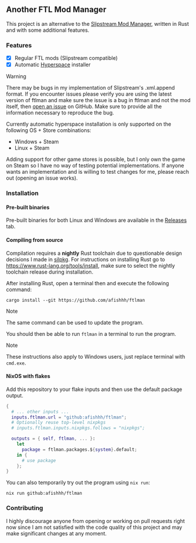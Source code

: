 ## Another FTL Mod Manager

This project is an alternative to the [Slipstream Mod Manager](https://github.com/Vhati/Slipstream-Mod-Manager), written in Rust and with some additional features.

### Features

- [x] Regular FTL mods (Slipstream compatible)
- [x] Automatic [Hyperspace](https://github.com/FTL-Hyperspace/FTL-Hyperspace) installer

> [!WARNING]
> There may be bugs in my implementation of Slipstream's .xml.append format. If you encounter issues please verify you are using the latest version of ftlman and make sure the issue is a bug in ftlman and not the mod itself, then [open an issue](https://github.com/afishhh/ftlman/issues/new) on GitHub. Make sure to provide all the information necessary to reproduce the bug.

Currently automatic hyperspace installation is only supported on the following OS + Store combinations:
- Windows + Steam
- Linux + Steam

Adding support for other game stores is possible, but I only own the game on Steam so I have no way of testing potential implementations. If anyone wants an implementation and is willing to test changes for me, please reach out (opening an issue works).

### Installation

#### Pre-built binaries

Pre-built binaries for both Linux and Windows are available in the [Releases](https://github.com/afishhh/ftlman/releases) tab.

#### Compiling from source

Compilation requires a **nightly** Rust toolchain due to questionable design decisions I made in [silpkg](https://github.com/afishhh/silpkg).
For instructions on installing Rust go to https://www.rust-lang.org/tools/install, make sure to select the nightly toolchain release during installation.

After installing Rust, open a terminal then and execute the following command:
```command
cargo install --git https://github.com/afishhh/ftlman
```

> [!NOTE]
> The same command can be used to update the program.

You should then be able to run `ftlman` in a terminal to run the program.

> [!NOTE]
> These instructions also apply to Windows users, just replace terminal with `cmd.exe`.

#### NixOS with flakes

Add this repository to your flake inputs and then use the default package output.

```nix
{
  # ... other inputs ...
  inputs.ftlman.url = "github:afishhh/ftlman";
  # Optionally reuse top-level nixpkgs
  # inputs.ftlman.inputs.nixpkgs.follows = "nixpkgs";

  outputs = { self, ftlman, ... }:
    let
      package = ftlman.packages.${system}.default;
    in {
      # use package
    };
}
```

You can also temporarily try out the program using `nix run`:

```command
nix run github:afishhh/ftlman
```

### Contributing

I highly discourage anyone from opening or working on pull requests right now since I am not satisfied with the code quality of this project and may make significant changes at any moment.
